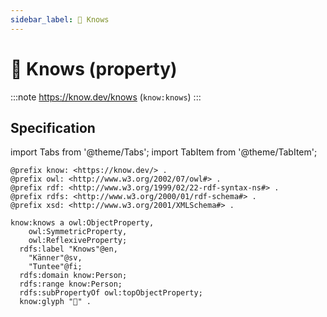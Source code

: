 ```yaml
---
sidebar_label: 🤝 Knows
---
```


# 🤝 Knows (property)

:::note
https://know.dev/knows
(`know:knows`)
:::

## Specification

import Tabs from '@theme/Tabs';
import TabItem from '@theme/TabItem';

<Tabs>
<TabItem value="turtle" label="Turtle">

```turtle
@prefix know: <https://know.dev/> .
@prefix owl: <http://www.w3.org/2002/07/owl#> .
@prefix rdf: <http://www.w3.org/1999/02/22-rdf-syntax-ns#> .
@prefix rdfs: <http://www.w3.org/2000/01/rdf-schema#> .
@prefix xsd: <http://www.w3.org/2001/XMLSchema#> .

know:knows a owl:ObjectProperty,
    owl:SymmetricProperty,
    owl:ReflexiveProperty;
  rdfs:label "Knows"@en,
    "Känner"@sv,
    "Tuntee"@fi;
  rdfs:domain know:Person;
  rdfs:range know:Person;
  rdfs:subPropertyOf owl:topObjectProperty;
  know:glyph "🤝" .

```

</TabItem>
</Tabs>
